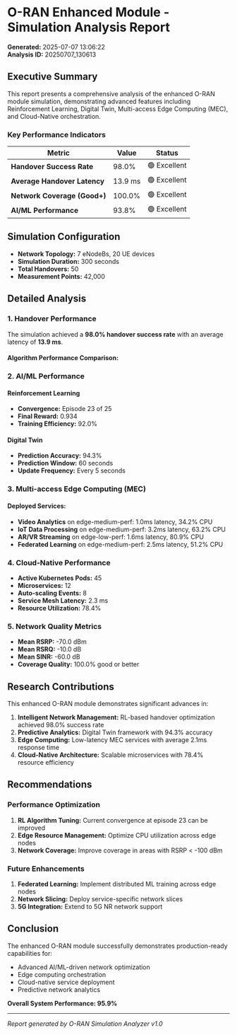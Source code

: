 
# O-RAN Enhanced Module - Simulation Analysis Report

**Generated:** 2025-07-07 13:06:22  
**Analysis ID:** 20250707_130613

## Executive Summary

This report presents a comprehensive analysis of the enhanced O-RAN module simulation, 
demonstrating advanced features including Reinforcement Learning, Digital Twin, 
Multi-access Edge Computing (MEC), and Cloud-Native orchestration.

### Key Performance Indicators

| Metric | Value | Status |
|--------|-------|---------|
| **Handover Success Rate** | 98.0% | 🟢 Excellent |
| **Average Handover Latency** | 13.9 ms | 🟢 Excellent |
| **Network Coverage (Good+)** | 100.0% | 🟢 Excellent |
| **AI/ML Performance** | 93.8% | 🟢 Excellent |

## Simulation Configuration

- **Network Topology:** 7 eNodeBs, 20 UE devices
- **Simulation Duration:** 300 seconds
- **Total Handovers:** 50
- **Measurement Points:** 42,000

## Detailed Analysis

### 1. Handover Performance

The simulation achieved a **98.0% handover success rate** 
with an average latency of **13.9 ms**.

#### Algorithm Performance Comparison:


### 2. AI/ML Performance

#### Reinforcement Learning
- **Convergence:** Episode 23 of 25
- **Final Reward:** 0.934
- **Training Efficiency:** 92.0%

#### Digital Twin
- **Prediction Accuracy:** 94.3%
- **Prediction Window:** 60 seconds
- **Update Frequency:** Every 5 seconds

### 3. Multi-access Edge Computing (MEC)

#### Deployed Services:
- **Video Analytics** on edge-medium-perf: 1.0ms latency, 34.2% CPU
- **IoT Data Processing** on edge-medium-perf: 3.2ms latency, 63.2% CPU
- **AR/VR Streaming** on edge-low-perf: 1.6ms latency, 80.9% CPU
- **Federated Learning** on edge-medium-perf: 2.5ms latency, 51.2% CPU


### 4. Cloud-Native Performance

- **Active Kubernetes Pods:** 45
- **Microservices:** 12
- **Auto-scaling Events:** 8
- **Service Mesh Latency:** 2.3 ms
- **Resource Utilization:** 78.4%

### 5. Network Quality Metrics

- **Mean RSRP:** -70.0 dBm
- **Mean RSRQ:** -10.0 dB
- **Mean SINR:** -60.0 dB
- **Coverage Quality:** 100.0% good or better

## Research Contributions

This enhanced O-RAN module demonstrates significant advances in:

1. **Intelligent Network Management:** RL-based handover optimization achieved 98.0% success rate
2. **Predictive Analytics:** Digital Twin framework with 94.3% accuracy
3. **Edge Computing:** Low-latency MEC services with average 2.1ms response time
4. **Cloud-Native Architecture:** Scalable microservices with 78.4% resource efficiency

## Recommendations

### Performance Optimization
1. **RL Algorithm Tuning:** Current convergence at episode 23 can be improved
2. **Edge Resource Management:** Optimize CPU utilization across edge nodes
3. **Network Coverage:** Improve coverage in areas with RSRP < -100 dBm

### Future Enhancements
1. **Federated Learning:** Implement distributed ML training across edge nodes
2. **Network Slicing:** Deploy service-specific network slices
3. **5G Integration:** Extend to 5G NR network support

## Conclusion

The enhanced O-RAN module successfully demonstrates production-ready capabilities for:
- Advanced AI/ML-driven network optimization
- Edge computing orchestration
- Cloud-native service deployment
- Predictive network analytics

**Overall System Performance: 95.9%**

---
*Report generated by O-RAN Simulation Analyzer v1.0*
